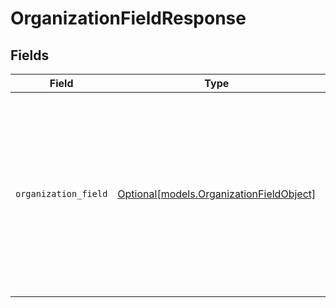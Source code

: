 # OrganizationFieldResponse


## Fields

| Field                                                                                                                                                                                                                                                                                                                                                                                                                         | Type                                                                                                                                                                                                                                                                                                                                                                                                                          | Required                                                                                                                                                                                                                                                                                                                                                                                                                      | Description                                                                                                                                                                                                                                                                                                                                                                                                                   | Example                                                                                                                                                                                                                                                                                                                                                                                                                       |
| ----------------------------------------------------------------------------------------------------------------------------------------------------------------------------------------------------------------------------------------------------------------------------------------------------------------------------------------------------------------------------------------------------------------------------- | ----------------------------------------------------------------------------------------------------------------------------------------------------------------------------------------------------------------------------------------------------------------------------------------------------------------------------------------------------------------------------------------------------------------------------- | ----------------------------------------------------------------------------------------------------------------------------------------------------------------------------------------------------------------------------------------------------------------------------------------------------------------------------------------------------------------------------------------------------------------------------- | ----------------------------------------------------------------------------------------------------------------------------------------------------------------------------------------------------------------------------------------------------------------------------------------------------------------------------------------------------------------------------------------------------------------------------- | ----------------------------------------------------------------------------------------------------------------------------------------------------------------------------------------------------------------------------------------------------------------------------------------------------------------------------------------------------------------------------------------------------------------------------- |
| `organization_field`                                                                                                                                                                                                                                                                                                                                                                                                          | [Optional[models.OrganizationFieldObject]](../models/organizationfieldobject.md)                                                                                                                                                                                                                                                                                                                                              | :heavy_minus_sign:                                                                                                                                                                                                                                                                                                                                                                                                            | N/A                                                                                                                                                                                                                                                                                                                                                                                                                           | {<br/>"active": true,<br/>"created_at": "2012-10-16T16:04:06Z",<br/>"description": "Description of Custom Field",<br/>"id": 7,<br/>"key": "custom_field_1",<br/>"position": 9999,<br/>"raw_description": "{{dc.my_description}}",<br/>"raw_title": "Custom Field 1",<br/>"regexp_for_validation": null,<br/>"title": "Custom Field 1",<br/>"type": "text",<br/>"updated_at": "2012-10-16T16:04:06Z",<br/>"url": "https://company.zendesk.com/api/v2/organization_fields/7.json"<br/>} |